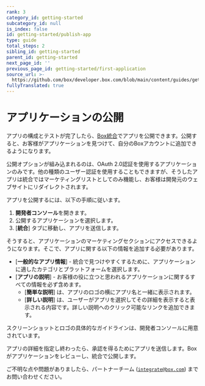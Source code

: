```yaml
---
rank: 3
category_id: getting-started
subcategory_id: null
is_index: false
id: getting-started/publish-app
type: guide
total_steps: 2
sibling_id: getting-started
parent_id: getting-started
next_page_id: ''
previous_page_id: getting-started/first-application
source_url: >-
  https://github.com/box/developer.box.com/blob/main/content/guides/getting-started/publish-app.md
fullyTranslated: true
---
```

# アプリケーションの公開

アプリの構成とテストが完了したら、[Box統合][integrations]でアプリを公開できます。公開すると、お客様がアプリケーションを見つけて、自分のBoxアカウントに追加できるようになります。

<Message type="warning">

公開オプションが組み込まれるのは、OAuth 2.0認証を使用するアプリケーションのみです。他の種類のユーザー認証を使用することもできますが、そうしたアプリは統合ではマーケティングリストとしてのみ機能し、お客様は開発元のウェブサイトにリダイレクトされます。

</Message>

アプリを公開するには、以下の手順に従います。

1. **開発者コンソール**を開きます。
2. 公開するアプリケーションを選択します。
3. \[**統合**] タブに移動し、アプリを送信します。

そうすると、アプリケーションのマーケティングセクションにアクセスできるようになります。そこで、アプリに関する以下の情報を追加する必要があります。

* \[**一般的なアプリ情報**] - 統合で見つけやすくするために、アプリケーションに適したカテゴリとプラットフォームを選択します。
* \[**アプリの説明**] - お客様の役に立つと思われるアプリケーションに関するすべての情報を必ず含めます。
  * \[**簡単な説明**] は、アプリのロゴの横にアプリ名と一緒に表示されます。
  * \[**詳しい説明**] は、ユーザーがアプリを選択してその詳細を表示すると表示される内容です。詳しい説明へのクリック可能なリンクを追加できます。

<Message type="notice">

スクリーンショットとロゴの具体的なガイドラインは、開発者コンソールに用意されています。

</Message>

アプリの詳細を指定し終わったら、承認を得るためにアプリを送信します。Boxがアプリケーションをレビューし、統合で公開します。

ご不明な点や問題がありましたら、パートナーチーム ([`integrate@box.com`][email]) までお問い合わせください。

[integrations]: https://cloud.app.box.com/integrations

[email]: mailto:integrate@box.com

